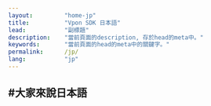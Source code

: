 ```yaml
---
layout:         "home-jp"
title:          "Vpon SDK 日本語"
lead:           "副標題"
description:    "當前頁面的description, 存於head的meta中。"
keywords:       "當前頁面的head的meta中的關鍵字。"
permalink:      /jp/
lang:           "jp"
---
```


#大家來說日本語
---

